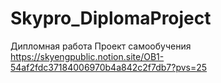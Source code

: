 # Skypro_DiplomaProject
Дипломная работа Проект самообучения https://skyengpublic.notion.site/OB1-54af2fdc37184006970b4a842c2f7db7?pvs=25
